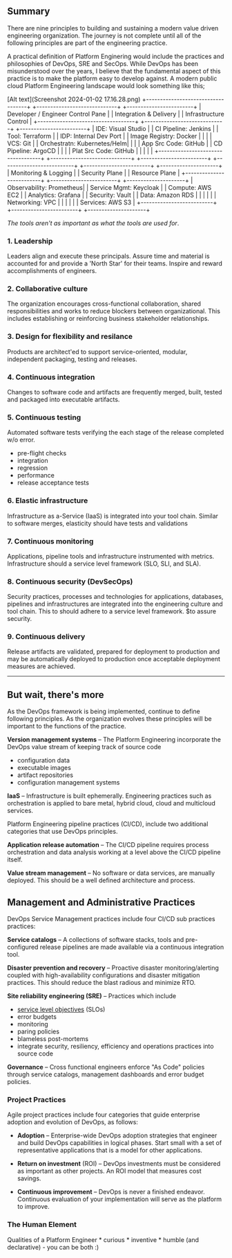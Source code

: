 ## Summary
There are nine principles to building and sustaining a modern value driven engineering organization. The journey is not complete until all of the following principles are part of the engineering practice.

A practical definition of Platform Enginering would include the practices and philosophies of DevOps, SRE and SecOps. While DevOps has been misunderstood over the years, I believe that the fundamental aspect of this practice is to make the platform easy to develop against. A modern public cloud Platform Engineering landscape would look something like this;

[Alt text](Screenshot 2024-01-02 17.16.28.png)
+-----------------------------------+  +-----------------------------+  +------------------------+
| Developer / Engineer Control Pane |  | Integration & Delivery      |  | Infrastructure Control |
+-----------------------------------+  +-----------------------------+  +------------------------+
| IDE: Visual Studio                |  | CI Pipeline: Jenkins        |  | Tool: Terraform        |
| IDP: Internal Dev Port            |  | Image Registry: Docker      |  |                        |
| VCS: Git                          |  | Orchestratn: Kubernetes/Helm|  |                        |
| App Src Code: GitHub              |  | CD Pipeline: ArgoCD         |  |                        |
| Plat Src Code: GitHub             |  |                             |  |                        |
+-----------------------------------+  +-----------------------------+  +------------------------+
+--------------------------+  +------------------------+  +---------------------+
| Monitoring & Logging     |  | Security Plane         |  | Resource Plane      |
+--------------------------+  +------------------------+  +---------------------+
| Observability: Prometheus|  | Service Mgmt: Keycloak |  | Compute: AWS EC2    |
| Analytics: Grafana       |  | Security: Vault        |  | Data: Amazon RDS    |
|                          |  |                        |  | Networking: VPC     |
|                          |  |                        |  | Services: AWS S3    |
+--------------------------+  +------------------------+  +---------------------+

*The tools aren't as important as what the tools are used for*.


### 1. Leadership
  Leaders align and execute these principals. Assure time and material is accounted for and provide a 'North Star' for their teams. Inspire and reward accomplishments of engineers.

### 2. Collaborative culture
  The organization encourages cross-functional collaboration, shared responsibilities and works to reduce blockers between organizational. This includes establishing or reinforcing business stakeholder relationships.

### 3. Design for flexibility and resilance  
  Products are architect'ed to support service-oriented, modular, independent packaging, testing and releases.

### 4. Continuous integration
  Changes to software code and artifacts are frequently merged, built, tested and packaged into executable artifacts.

### 5. Continuous testing
  Automated software tests verifying the each stage of the release completed w/o error.
  * pre-flight checks
  * integration
  * regression
  * performance
  * release acceptance tests

### 6. Elastic infrastructure
  Infrastructure as a-Service (IaaS) is integrated into your tool chain. Similar to software merges,
  elasticity should have tests and validations

### 7. Continuous monitoring
  Applications, pipeline tools and infrastructure instrumented with metrics. Infrastructure should a
  service level framework (SLO, SLI, and SLA).

### 8. Continuous security (DevSecOps)
  Security practices, processes and technologies for applications, databases, pipelines and infrastructures are integrated into the engineering culture and tool chain. This to should adhere to a service level framework. $to assure security.

### 9. Continuous delivery
  Release artifacts are validated, prepared for deployment to production and may be automatically deployed to production once acceptable deployment measures are achieved.
  ____________________________________

## But wait, there's more
  As the DevOps framework is being implemented, continue to define following principles. As the organization evolves these principles will be important to the functions of the practice.

  **Version management systems** – The Platform Engineering incorporate the DevOps value stream of keeping track of source code
   * configuration data
   * executable images
   * artifact repositories
   * configuration management systems

  **IaaS** – Infrastructure is built ephemerally. Engineering practices such as orchestration is
  applied to bare metal, hybrid cloud, cloud  and multicloud services. 

  Platform Engineering pipeline practices (CI/CD), include two additional categories that use DevOps principles.

  **Application release automation** – The CI/CD pipeline requires process orchestration and data
  analysis working at a level above the CI/CD pipeline itself.

  **Value stream management** – No software or data services, are manually deployed. This should be
  a well defined architecture and process.

## Management and Administrative Practices
  DevOps Service Management practices include four CI/CD sub practices practices:

  **Service catalogs** – A collections of software stacks, tools and pre-configured release
  pipelines are made available via a continuous integration tool. 

  **Disaster prevention and recovery** – Proactive disaster monitoring/alerting coupled with
  high-availability configurations and disaster mitigation practices. This should reduce the blast
  radious and minimize RTO. 

  **Site reliability engineering (SRE)** – Practices which include
  * [service level objectives](https://github.com/winslowb/winslowb/blob/master/servicelevle.md) (SLOs)
  * error budgets 
  * monitoring
  * paring policies
  * blameless post-mortems
  * integrate security, resiliency, efficiency and operations practices into source code

  **Governance** – Cross functional engineers enforce "As Code" policies through service catalogs, management dashboards and error budget policies.

### Project Practices
  Agile project practices include four categories that guide enterprise adoption and evolution of DevOps, as follows:

  - **Adoption** – Enterprise-wide DevOps adoption strategies that engineer and build DevOps
  capabilities in logical phases. Start small with a set of representative applications that is a
  model for other applications.

  - **Return on investment** (ROI) – DevOps investments must be considered as important as other
  projects. An ROI model that measures cost savings.

  - **Continuous improvement** – DevOps is never a finished endeavor. Continuous evaluation of your
  implementation will serve as the platform to improve.   

### The Human Element
  Qualities of a Platform Engineer
    * curious
    * inventive
    * humble (and declarative) - you can be both :)
